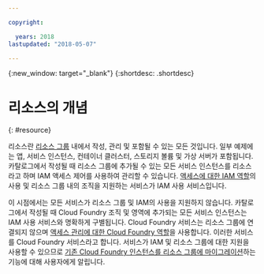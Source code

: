 ```yaml
---

copyright:

  years: 2018
lastupdated: "2018-05-07"

---
```


{:new_window: target="_blank"}
{:shortdesc: .shortdesc}


# 리소스의 개념
{: #resource}

리소스란 [리소스 그룹](/docs/resources/resourcegroups.html#rgs) 내에서 작성, 관리 및 포함될 수 있는 모든 것입니다. 일부 예제에는 앱, 서비스 인스턴스, 컨테이너 클러스터, 스토리지 볼륨 및 가상 서버가 포함됩니다. 카탈로그에서 작성될 때 리소스 그룹에 추가될 수 있는 모든 서비스 인스턴스를 리소스라고 하며 IAM 액세스 제어를 사용하여 관리할 수 있습니다. [액세스에 대한 IAM 역할](/docs/iam/users_roles.html#iamusermanrol)의 사용 및 리소스 그룹 내의 조직을 지원하는 서비스가 IAM 사용 서비스입니다.

이 시점에서는 모든 서비스가 리소스 그룹 및 IAM의 사용을 지원하지 않습니다. 카탈로그에서 작성될 때 Cloud Foundry 조직 및 영역에 추가되는 모든 서비스 인스턴스는 IAM 사용 서비스와 명확하게 구별됩니다. Cloud Foundry 서비스는 리소스 그룹에 연결되지 않으며 [액세스 관리에 대한 Cloud Foundry 역할](/docs/iam/cfaccess.html#cfaccess)을 사용합니다. 이러한 서비스를 Cloud Foundry 서비스라고 합니다. 서비스가 IAM 및 리소스 그룹에 대한 지원을 사용할 수 있으므로 [기존 Cloud Foundry 인스턴스를 리소스 그룹에 마이그레이션](/docs/resources/instance_migration.html#migrate)하는 기능에 대해 사용자에게 알립니다.


